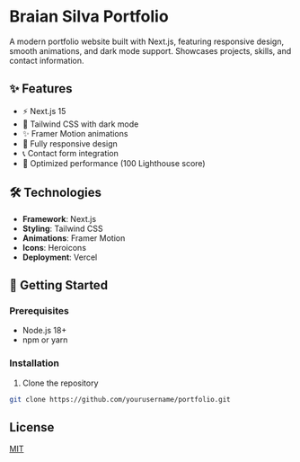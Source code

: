 # Braian Silva Portfolio

A modern portfolio website built with Next.js, featuring responsive design, smooth animations, and dark mode support. Showcases projects, skills, and contact information.

## ✨ Features

- ⚡ Next.js 15
- 🎨 Tailwind CSS with dark mode
- ✨ Framer Motion animations
- 📱 Fully responsive design
- 📞 Contact form integration
- 🚀 Optimized performance (100 Lighthouse score)

## 🛠️ Technologies

- **Framework**: Next.js
- **Styling**: Tailwind CSS
- **Animations**: Framer Motion
- **Icons**: Heroicons
- **Deployment**: Vercel

## 🚀 Getting Started

### Prerequisites
- Node.js 18+
- npm or yarn

### Installation
1. Clone the repository
```bash
git clone https://github.com/yourusername/portfolio.git
```

## License

[MIT](LICENSE.md)